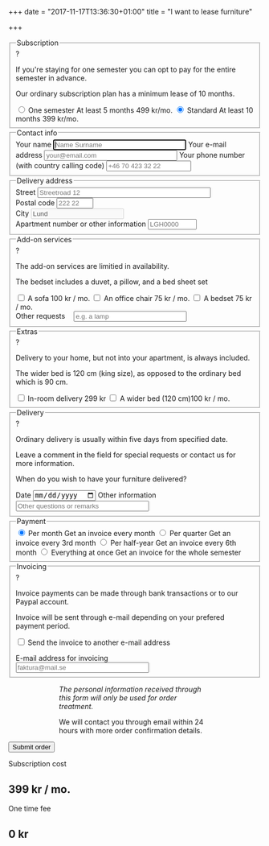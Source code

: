 +++
date = "2017-11-17T13:36:30+01:00"
title = "I want to lease furniture"

+++
<form id="lease-form">
  <fieldset class="subscription"> 
    <legend>Subscription</legend>
    <div class="help">
      <span class="help-icon">?</span>
      <div class="help-info">
        <p>If you're staying for one semester you can opt to pay for the entire semester in advance.</p>
        <p>Our ordinary subscription plan has a minimum lease of 10 months.</p>
      </div>
    </div>
    <input type="radio" name="subscription" value="short" id="subscriptionShort">
    <label for="subscriptionShort">
      <span class="subscription-name">One semester</span>
      <span class="subscription-length">At least 5 months</span>
      <span class="subscription-cost" data-price="499">499 kr/mo.</span>
    </label>
    <input type="radio" name="subscription" value="long" id="subscriptionLong" checked>
    <label for="subscriptionLong">
      <span class="subscription-name">Standard</span>
      <span class="subscription-length">At least 10 months</span>
      <span class="subscription-cost" data-price="399">399 kr/mo.</span>
    </label>
  </fieldset>
  <fieldset> 
    <legend>Contact info</legend>
    <label for="name">Your name</label>
    <input required autofocus type="text" name="name" placeholder="Name Surname" id="name" size="30">
    <label for="email">Your e-mail address</label>
    <input required type="email" name="email" placeholder="your@email.com" id="email" size="30">
    <label for="telephone">Your phone number (with country calling code)</label>
    <input required type="tel" name="telephone" placeholder="+46 70 423 32 22" id="telephone" size="18">
  </fieldset>
  <fieldset> 
    <legend>Delivery address</legend>
    <label for="street">Street</label>
    <input required type="text" name="street" placeholder="Streetroad 12" id="street" size="40">
    <div>
      <div>
        <label for="postal">Postal code</label>
        <input required type="text" name="postal" placeholder="222 22" id="postal" size="6">
      </div>
      <div>
        <label for="city">City</label>
        <input required type="text" name="city" placeholder="Lund" id="city" value="Lund" disabled>
      </div>
    </div>
    <label for="room">Apartment number or other information</label>
    <input type="text" name="room" placeholder="LGH0000" id="room" size="9">
  </fieldset>
  <fieldset> 
    <div class="help">
      <span class="help-icon">?</span>
      <div class="help-info">
        <p>The add-on services are limitied in availability.</p>
        <p>The bedset includes a duvet, a pillow, and a bed sheet set</p>
      </div>
    </div>
    <legend>Add-on services</legend>
    <input type="checkbox" name="sofa" id="sofa">
    <label for="sofa">A sofa <span data-price="100">100 kr / mo.</span></label>
    <input type="checkbox" name="officeChair" id="officeChair">
    <label for="officeChair">An office chair <span data-price="75">75 kr / mo.</span></label>
    <input type="checkbox" name="bedSet" id="bedSet">
    <label for="bedSet">A bedset <span data-price="75">75 kr / mo.</span></label>
    <div class="l-center">
      <label for="otherAddon">Other requests</label>
      <input type="input" placeholder="e.g. a lamp" name="otherAddon" id="otherAddon" size="25" style="margin-left:1em;">
    </div>
  </fieldset>
  <fieldset> 
    <legend>Extras</legend>
    <div class="help">
      <span class="help-icon">?</span>
      <div class="help-info">
        <p>Delivery to your home, but not into your apartment, is always included.</p>
        <p>The wider bed is 120 cm (king size), as opposed to the ordinary bed which is 90 cm.</p>
      </div>
    </div>
    <input type="checkbox" name="homeDelivery" id="homeDelivery">
    <label for="homeDelivery">In-room delivery <span data-fee="299">299 kr</span></label>
    <input type="checkbox" name="wideBed" id="wideBed">
    <label for="wideBed">A wider bed (120 cm)<span data-price="100">100 kr / mo.</span></label>
  </fieldset>
  <fieldset>
    <div class="help">
      <span class="help-icon">?</span>
      <div class="help-info">
        <p>Ordinary delivery is usually within five days from specified date.</p>
        <p>Leave a comment in the field for special requests or contact us for more information.</p>
      </div>
    </div>
    <legend>Delivery</legend>
    <p>When do you wish to have your furniture delivered?</p>
    <label for="delivery">Date</label>
    <input required type="date" name="delivery" placeholder="Date" id="delivery">
    <label for="other">Other information</label>
    <input type="text" name="other" placeholder="Other questions or remarks" id="other" size="30">
  </fieldset>
  <fieldset>
    <legend>Payment</legend>
    <input type="radio" name="payment" value="1" data-name="/ mo." id="paypermonth" checked>
    <label class="label-wide" for="paypermonth">
      <span class="subscription-name">Per month</span>
      <span class="subscription-length">Get an invoice every month</span>
    </label>
    <input data-show="long" type="radio" name="payment" value="3" data-name="per quarter" id="payperquarter">
    <label data-show="long" class="label-wide" for="payperquarter">
      <span class="subscription-name">Per quarter</span>
      <span class="subscription-length">Get an invoice every 3rd month</span>
    </label>
    <input data-show="long" type="radio" name="payment" value="6" data-name="per half-year" id="payperhalfyear">
    <label data-show="long" class="label-wide" for="payperhalfyear">
      <span class="subscription-name">Per half-year</span>
      <span class="subscription-length">Get an invoice every 6th month</span>
    </label>
    <input data-show="short" type="radio" name="payment" value="5" data-name="for all" id="payall">
    <label data-show="short" class="label-wide" for="payall">
      <span class="subscription-name">Everything at once</span>
      <span class="subscription-length">Get an invoice for the whole semester</span>
    </label>
  </fieldset>
  <fieldset>
    <legend>Invoicing</legend>
    <div class="help">
      <span class="help-icon">?</span>
      <div class="help-info">
        <p>Invoice payments can be made through bank transactions or to our Paypal account.</p>
        <p>Invoice will be sent through e-mail depending on your prefered payment period.</p>
      </div>
    </div>
    <input type="checkbox" name="useInvoiceEmail" id="useInvoiceEmail" value="useInvoiceEmail">
    <label class="label-wide" for="useInvoiceEmail">Send the invoice to another e-mail address</label>
    <div class="l-center" data-show="useInvoiceEmail" style="padding-top: 1em">
      <label for="invoiceEmail">E-mail address for invoicing</label><br />
      <input required type="invoiceEmail" name="invoiceEmail" placeholder="faktura@mail.se" id="invoiceEmail" size="30">
    </div>
  </fieldset>
  <div class="l-center">
    <div style="width: 60%; margin: 0 auto;">
      <p><i>The personal information received through this form will only be used for order treatment.</i></p>
      <p>We will contact you through email within 24 hours with more order confirmation details.</p>
    </div>
    <input role="button" class="l-button" type="submit" value="Submit order">
  </div>
  <div class="l-floating costs l-grid">
    <div>
      <p>Subscription cost</p>
      <h2><span id="monthlyCost">399</span> kr <span id="payPeriod">/ mo.</span></h2>
    </div>
    <div>
      <p>One time fee</p>
      <h2><span id="feeCost">0</span> kr</h2>
    </div>
  </div>
</form>